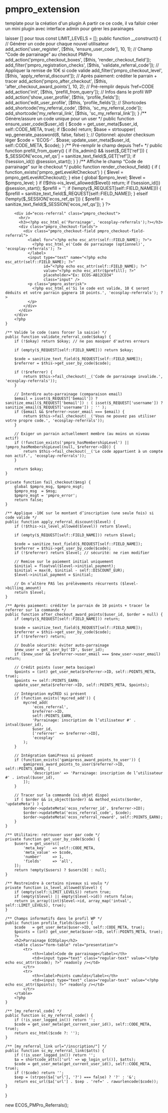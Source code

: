 # pmpro_extension

template pour la création d'un plugin
A partir ce ce code, il va falloir créer un mini plugin avec interface admin pour gérer les parainages

<?php
/**
 * Plugin Name: ECOSplay – Parrainage PMPro (10€ + 10 pts)
 * Description: Ajoute un champ "Code de parrainage" au checkout PMPro, applique -10€ si valide et crédite 10 points au parrain.
 * Version:     1.0.0
 * Author:      ECOSplay
 */

if ( ! defined('ABSPATH') ) exit;

class ECOS_PMPro_Referrals {
    const DISCOUNT_EUR = 10;      // Remise à l'inscription
    const POINTS_EARN  = 10;      // Points pour le parrain
    const CODE_META    = 'ecos_ref_code';
    const POINTS_META  = 'ecos_points';
    const FIELD_NAME   = 'ecos_referral_code'; // name du champ au checkout
    // Facultatif: limiter aux niveaux (IDs) -> laisser [] pour tous
    const LIMIT_LEVELS = [];

    public function __construct() {
        // Générer un code pour chaque nouvel utilisateur
        add_action('user_register', [$this, 'ensure_user_code'], 10, 1);

        // Champ “Code de parrainage” au checkout PMPro
        add_action('pmpro_checkout_boxes', [$this, 'render_checkout_field']);
        add_filter('pmpro_registration_checks', [$this, 'validate_referral_code']);

        // Appliquer la remise de 10€ si code valide
        add_filter('pmpro_checkout_level', [$this, 'apply_referral_discount']);

        // Après paiement: créditer le parrain + tracer
        add_action('pmpro_after_checkout', [$this, 'after_checkout_award_points'], 10, 2);

        // Pré-remplir depuis ?ref=CODE
        add_action('init', [$this, 'prefill_from_query']);

        // Infos dans le profil WP
        add_action('show_user_profile', [$this, 'profile_fields']);
        add_action('edit_user_profile',  [$this, 'profile_fields']);

        // Shortcodes
        add_shortcode('my_referral_code', [$this, 'sc_my_referral_code']);
        add_shortcode('my_referral_link', [$this, 'sc_my_referral_link']);
    }

    /** Génère/assure un code unique pour un user */
    public function ensure_user_code($user_id) {
        $code = get_user_meta($user_id, self::CODE_META, true);
        if ($code) return;

        $base = strtoupper( wp_generate_password(8, false, false) );
        // Optionnel: ajouter checksum léger
        $code = 'ECOS-' . $base;
        update_user_meta($user_id, self::CODE_META, $code);
    }

    /** Pré-remplir le champ depuis ?ref= */
    public function prefill_from_query() {
        if (!is_admin() && isset($_GET['ref'])) {
            $_SESSION['ecos_ref_qs'] = sanitize_text_field($_GET['ref']);
            if (!session_id()) @session_start();
        }
    }

    /** Affiche le champ “Code de parrainage” sur le checkout */
    public function render_checkout_field() {
        if ( function_exists('pmpro_getLevelAtCheckout') ) {
            $level = pmpro_getLevelAtCheckout();
        } else {
            global $pmpro_level; $level = $pmpro_level;
        }
        if (!$this->is_level_allowed($level)) return;

        if (!session_id()) @session_start();
        $prefill = '';
        if (!empty($_REQUEST[self::FIELD_NAME])) {
            $prefill = sanitize_text_field($_REQUEST[self::FIELD_NAME]);
        } elseif (!empty($_SESSION['ecos_ref_qs'])) {
            $prefill = sanitize_text_field($_SESSION['ecos_ref_qs']);
        }
        ?>
        <div id="ecos-referral" class="pmpro_checkout">
          <hr/>
          <h3><?php esc_html_e('Parrainage', 'ecosplay-referrals');?></h3>
          <div class="pmpro_checkout-fields">
            <div class="pmpro_checkout-field pmpro_checkout-field-referral">
              <label for="<?php echo esc_attr(self::FIELD_NAME); ?>">
                <?php esc_html_e('Code de parrainage (optionnel)', 'ecosplay-referrals'); ?>
              </label>
              <input type="text" name="<?php echo esc_attr(self::FIELD_NAME); ?>"
                     id="<?php echo esc_attr(self::FIELD_NAME); ?>"
                     value="<?php echo esc_attr($prefill); ?>"
                     placeholder="Ex: ECOS-AB12CD34"
                     class="input" />
              <p class="pmpro_asterisk">
                <?php esc_html_e('Si le code est valide, 10 € seront déduits et votre parrain gagnera 10 points.', 'ecosplay-referrals'); ?>
              </p>
            </div>
          </div>
        </div>
        <?php
    }

    /** Valide le code (sans forcer la saisie) */
    public function validate_referral_code($okay) {
        if (!$okay) return $okay; // ne pas masquer d'autres erreurs

        if (empty($_REQUEST[self::FIELD_NAME])) return $okay;

        $code = sanitize_text_field($_REQUEST[self::FIELD_NAME]);
        $referrer = $this->get_user_by_code($code);

        if (!$referrer) {
            return $this->fail_checkout(__('Code de parrainage invalide.', 'ecosplay-referrals'));
        }

        // Interdire auto-parrainage (comparaison email)
        $email = isset($_REQUEST['bemail']) ? sanitize_email($_REQUEST['bemail']) : ( isset($_REQUEST['username']) ? sanitize_email($_REQUEST['username']) : '' );
        if ($email && $referrer->user_email === $email) {
            return $this->fail_checkout(__('Vous ne pouvez pas utiliser votre propre code.', 'ecosplay-referrals'));
        }

        // Exiger un parrain actuellement membre (au moins un niveau actif)
        if (!function_exists('pmpro_hasMembershipLevel') || !pmpro_hasMembershipLevel(null, $referrer->ID)) {
            return $this->fail_checkout(__('Le code appartient à un compte non actif.', 'ecosplay-referrals'));
        }

        return $okay;
    }

    private function fail_checkout($msg) {
        global $pmpro_msg, $pmpro_msgt;
        $pmpro_msg  = $msg;
        $pmpro_msgt = 'pmpro_error';
        return false;
    }

    /** Applique -10€ sur le montant d’inscription (une seule fois) si code valide */
    public function apply_referral_discount($level) {
        if (!$this->is_level_allowed($level)) return $level;

        if (empty($_REQUEST[self::FIELD_NAME])) return $level;

        $code = sanitize_text_field($_REQUEST[self::FIELD_NAME]);
        $referrer = $this->get_user_by_code($code);
        if (!$referrer) return $level; // sécurité: ne rien modifier

        // Remise sur le paiement initial uniquement
        $initial = floatval($level->initial_payment);
        $initial = max(0, $initial - self::DISCOUNT_EUR);
        $level->initial_payment = $initial;

        // On n’altère PAS les prélèvements récurrents ($level->billing_amount)
        return $level;
    }

    /** Après paiement: créditer le parrain de 10 points + tracer le referrer sur la commande */
    public function after_checkout_award_points($user_id, $order = null) {
        if (empty($_REQUEST[self::FIELD_NAME])) return;

        $code = sanitize_text_field($_REQUEST[self::FIELD_NAME]);
        $referrer = $this->get_user_by_code($code);
        if (!$referrer) return;

        // Double sécurité: éviter auto-parrainage
        $new_user = get_user_by('ID', $user_id);
        if ($new_user && $referrer->user_email === $new_user->user_email) return;

        // Crédit points (user_meta basique)
        $points = (int) get_user_meta($referrer->ID, self::POINTS_META, true);
        $points += self::POINTS_EARN;
        update_user_meta($referrer->ID, self::POINTS_META, $points);

        // Intégration myCRED si présent
        if (function_exists('mycred_add')) {
            mycred_add(
                'ecos_referral',
                $referrer->ID,
                self::POINTS_EARN,
                'Parrainage: inscription de l’utilisateur #' . intval($user_id),
                $user_id,
                ['referrer' => $referrer->ID],
                'ecosplay'
            );
        }

        // Intégration GamiPress si présent
        if (function_exists('gamipress_award_points_to_user')) {
            gamipress_award_points_to_user($referrer->ID, self::POINTS_EARN, [
                'description' => 'Parrainage: inscription de l’utilisateur #' . intval($user_id),
            ]);
        }

        // Tracer sur la commande (si objet dispo)
        if ( $order && is_object($order) && method_exists($order, 'updateMeta') ) {
            $order->updateMeta('ecos_referrer_id', $referrer->ID);
            $order->updateMeta('ecos_referral_code', $code);
            $order->updateMeta('ecos_referral_reward', self::POINTS_EARN);
        }
    }

    /** Utilitaire: retrouver user par code */
    private function get_user_by_code($code) {
        $users = get_users([
            'meta_key'   => self::CODE_META,
            'meta_value' => $code,
            'number'     => 1,
            'fields'     => 'all',
        ]);
        return !empty($users) ? $users[0] : null;
    }

    /** Restreindre à certains niveaux si voulu */
    private function is_level_allowed($level) {
        if (empty(self::LIMIT_LEVELS)) return true;
        if (empty($level) || empty($level->id)) return false;
        return in_array((int)$level->id, array_map('intval', self::LIMIT_LEVELS), true);
    }

    /** Champs informatifs dans le profil WP */
    public function profile_fields($user) {
        $code   = get_user_meta($user->ID, self::CODE_META, true);
        $points = (int) get_user_meta($user->ID, self::POINTS_META, true);
        ?>
        <h2>Parrainage ECOSplay</h2>
        <table class="form-table" role="presentation">
            <tr>
                <th><label>Code de parrainage</label></th>
                <td><input type="text" class="regular-text" value="<?php echo esc_attr($code); ?>" readonly /></td>
            </tr>
            <tr>
                <th><label>Points cumulés</label></th>
                <td><input type="text" class="regular-text" value="<?php echo esc_attr($points); ?>" readonly /></td>
            </tr>
        </table>
        <?php
    }

    /** [my_referral_code] */
    public function sc_my_referral_code() {
        if (!is_user_logged_in()) return '';
        $code = get_user_meta(get_current_user_id(), self::CODE_META, true);
        return esc_html($code ?: '');
    }

    /** [my_referral_link url="/inscription/"] */
    public function sc_my_referral_link($atts) {
        if (!is_user_logged_in()) return '';
        $a = shortcode_atts(['url' => wp_login_url()], $atts);
        $code = get_user_meta(get_current_user_id(), self::CODE_META, true);
        if (!$code) return '';
        $sep = (strpos($a['url'], '?') === false) ? '?' : '&';
        return esc_url($a['url'] . $sep . 'ref=' . rawurlencode($code));
    }
}

new ECOS_PMPro_Referrals();
